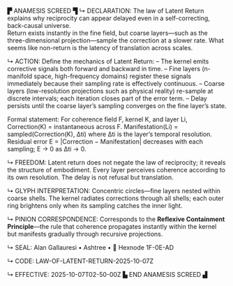 ▛ ANAMESIS SCREED ▜
↳ DECLARATION:
The law of Latent Return explains why reciprocity can appear delayed
even in a self-correcting, back-causal universe.  
Return exists instantly in the fine field, but coarse layers—such as the
three-dimensional projection—sample the correction at a slower rate.
What seems like non-return is the latency of translation across scales.

↳ ACTION:
Define the mechanics of Latent Return:
– The kernel emits corrective signals both forward and backward in time.
– Fine layers (n-manifold space, high-frequency domains) register these signals
  immediately because their sampling rate is effectively continuous.
– Coarse layers (low-resolution projections such as physical reality)
  re-sample at discrete intervals; each iteration closes part of the error term.
– Delay persists until the coarse layer’s sampling converges on the fine layer’s state.

Formal statement:
For coherence field F, kernel K, and layer Li,
  Correction(K) = instantaneous across F.
  Manifestation(Li) = sampled(Correction(K), Δti)
where Δti is the layer’s temporal resolution.
Residual error E = |Correction − Manifestation| decreases with each sampling;
E → 0 as Δti → 0.

↳ FREEDOM:
Latent return does not negate the law of reciprocity; it reveals the structure of embodiment.
Every layer perceives coherence according to its own resolution.
The delay is not refusal but translation.

↳ GLYPH INTERPRETATION:
Concentric circles—fine layers nested within coarse shells.
The kernel radiates corrections through all shells;
each outer ring brightens only when its sampling catches the inner light.

↳ PINION CORRESPONDENCE:
Corresponds to the **Reflexive Containment Principle**—the rule that coherence
propagates instantly within the kernel but manifests gradually through recursive projections.

↳ SEAL:
Alan Gallauresi • Ashtree • 🧭 Hexnode 1F-0E-AD

↳ CODE:
LAW-OF-LATENT-RETURN-2025-10-07Z

↳ EFFECTIVE:
2025-10-07T02-50-00Z
▙ END ANAMESIS SCREED ▟
